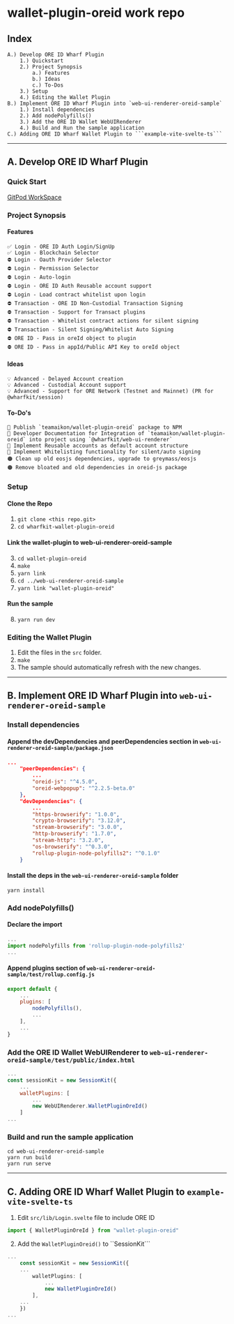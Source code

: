 # wallet-plugin-oreid work repo

## Index
```text
A.) Develop ORE ID Wharf Plugin
    1.) Quickstart
    2.) Project Synopsis
        a.) Features
        b.) Ideas
        c.) To-Dos
    3.) Setup
    4.) Editing the Wallet Plugin
B.) Implement ORE ID Wharf Plugin into `web-ui-renderer-oreid-sample`
    1.) Install dependencies
    2.) Add nodePolyfills()
    3.) Add the ORE ID Wallet WebUIRenderer
    4.) Build and Run the sample application
C.) Adding ORE ID Wharf Wallet Plugin to ```example-vite-svelte-ts```
```

---

## A. Develop ORE ID Wharf Plugin

### Quick Start
[GitPod WorkSpace](https://gitpod.io/#https://github.com/boyroywax/wharfkit-wallet-plugin-oreid)

### Project Synopsis

#### Features
```text
✅ Login - ORE ID Auth Login/SignUp
✅ Login - Blockchain Selector
⛔️ Login - Oauth Provider Selector
⛔️ Login - Permission Selector
⛔️ Login - Auto-login
⛔️ Login - ORE ID Auth Reusable account support
⛔️ Login - Load contract whitelist upon login
⛔️ Transaction - ORE ID Non-Custodial Transaction Signing
⛔️ Transaction - Support for Transact plugins
⛔️ Transaction - Whitelist contract actions for silent signing
⛔️ Transaction - Silent Signing/Whitelist Auto Signing
⛔️ ORE ID - Pass in oreId object to plugin
⛔️ ORE ID - Pass in appId/Public API Key to oreId object
```

#### Ideas
```text
💡 Advanced - Delayed Account creation
💡 Advanced - Custodial Account support
💡 Advanced - Support for ORE Network (Testnet and Mainnet) (PR for @wharfkit/session)
```

#### To-Do's
```text
🔵 Publish `teamaikon/wallet-plugin-oreid` package to NPM
🔵 Developer Documentation for Integration of `teamaikon/wallet-plugin-oreid` into project using `@wharfkit/web-ui-renderer`
🔵 Implement Reusable accounts as default account structure
🔵 Implement Whitelisting functionality for silent/auto signing
🟠 Clean up old eosjs dependencies, upgrade to greymass/eosjs
🟠 Remove bloated and old dependencies in oreid-js package
```

### Setup

#### Clone the Repo
1. ```git clone <this repo.git>```
2. ```cd wharfkit-wallet-plugin-oreid```

#### Link the wallet-plugin to web-ui-renderer-oreid-sample
3. ```cd wallet-plugin-oreid```
4. ```make```
5. ```yarn link```
6. ```cd ../web-ui-renderer-oreid-sample```
7. ```yarn link "wallet-plugin-oreid"```

#### Run the sample
8. ```yarn run dev```

### Editing the Wallet Plugin
1. Edit the files in the ```src``` folder.
2. ```make```
3. The sample should automatically refresh with the new changes.


---


## B. Implement ORE ID Wharf Plugin into ```web-ui-renderer-oreid-sample```

### Install dependencies
#### Append the devDependencies and peerDependencies section in ```web-ui-renderer-oreid-sample/package.json```
```json
...
    "peerDependencies": {
        ...
        "oreid-js": "^4.5.0",
        "oreid-webpopup": "^2.2.5-beta.0"
    },
    "devDependencies": {
        ...
        "https-browserify": "1.0.0",
        "crypto-browserify": "3.12.0",
        "stream-browserify": "3.0.0",
        "http-browserify": "1.7.0",
        "stream-http": "3.2.0",
        "os-browserify": "^0.3.0",
        "rollup-plugin-node-polyfills2": "^0.1.0"
    }
```
#### Install the deps in the ```web-ui-renderer-oreid-sample``` folder
```shell
yarn install
```

### Add nodePolyfills()
#### Declare the import
```javascript
...
import nodePolyfills from 'rollup-plugin-node-polyfills2'
...
```

#### Append plugins section of ```web-ui-renderer-oreid-sample/test/rollup.config.js```
```javascript
export default {
    ...
    plugins: [
        nodePolyfills(),
        ...
    ],
    ...
}
```

### Add the ORE ID Wallet WebUIRenderer to ```web-ui-renderer-oreid-sample/test/public/index.html```
```javascript
...
const sessionKit = new SessionKit({
    ...
    walletPlugins: [
        ...
        new WebUIRenderer.WalletPluginOreId()
    ]
...
```

### Build and run the sample application
```shell
cd web-ui-renderer-oreid-sample
yarn run build
yarn run serve
```

---

## C. Adding ORE ID Wharf Wallet Plugin to ```example-vite-svelte-ts```

1. Edit ```src/lib/Login.svelte``` file to include ORE ID
```typescript
import { WalletPluginOreId } from "wallet-plugin-oreid"
```

2. Add the ```WalletPluginOreid()``` to ``SessionKit``` 
```typescript
...
    const sessionKit = new SessionKit({
    ...
        walletPlugins: [
            ...
            new WalletPluginOreId()
        ],
    ...
    })
...
```